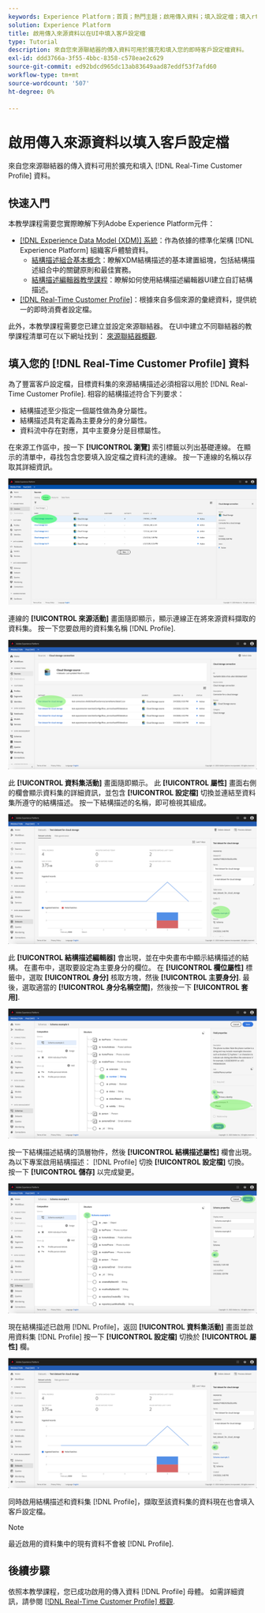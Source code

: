 ```yaml
---
keywords: Experience Platform；首頁；熱門主題；啟用傳入資料；填入設定檔；填入rtcp；填入的統一設定檔
solution: Experience Platform
title: 啟用傳入來源資料以在UI中填入客戶設定檔
type: Tutorial
description: 來自您來源聯結器的傳入資料可用於擴充和填入您的即時客戶設定檔資料。
exl-id: ddd3766a-3f55-4bbc-8358-c578eae2c629
source-git-commit: ed92bdcd965dc13ab83649aad87eddf53f7afd60
workflow-type: tm+mt
source-wordcount: '507'
ht-degree: 0%

---
```


# 啟用傳入來源資料以填入客戶設定檔

來自您來源聯結器的傳入資料可用於擴充和填入 [!DNL Real-Time Customer Profile] 資料。

## 快速入門

本教學課程需要您實際瞭解下列Adobe Experience Platform元件：

- [[!DNL Experience Data Model (XDM)] 系統](../../../xdm/home.md)：作為依據的標準化架構 [!DNL Experience Platform] 組織客戶體驗資料。
   - [結構描述組合基本概念](../../../xdm/schema/composition.md)：瞭解XDM結構描述的基本建置組塊，包括結構描述組合中的關鍵原則和最佳實務。
   - [結構描述編輯器教學課程](../../../xdm/tutorials/create-schema-ui.md)：瞭解如何使用結構描述編輯器UI建立自訂結構描述。
- [[!DNL Real-Time Customer Profile]](../../../profile/home.md)：根據來自多個來源的彙總資料，提供統一的即時消費者設定檔。

此外，本教學課程需要您已建立並設定來源聯結器。  在UI中建立不同聯結器的教學課程清單可在以下網址找到： [來源聯結器概觀](../../home.md).

## 填入您的 [!DNL Real-Time Customer Profile] 資料

為了豐富客戶設定檔，目標資料集的來源結構描述必須相容以用於 [!DNL Real-Time Customer Profile]. 相容的結構描述符合下列要求：

- 結構描述至少指定一個屬性做為身分屬性。
- 結構描述具有定義為主要身分的身分屬性。
- 資料流中存在對應，其中主要身分是目標屬性。

在來源工作區中，按一下 **[!UICONTROL 瀏覽]** 索引標籤以列出基礎連線。 在顯示的清單中，尋找包含您要填入設定檔之資料流的連線。 按一下連線的名稱以存取其詳細資訊。

![](../../images/tutorials/dataflow/cloud-storage/batch/browse.png)

連線的 **[!UICONTROL 來源活動]** 畫面隨即顯示，顯示連線正在將來源資料擷取的資料集。 按一下您要啟用的資料集名稱 [!DNL Profile].

![](../../images/tutorials/dataflow/cloud-storage/batch/dataset-dataflow.png)

此 **[!UICONTROL 資料集活動]** 畫面隨即顯示。 此 **[!UICONTROL 屬性]** 畫面右側的欄會顯示資料集的詳細資訊，並包含 **[!UICONTROL 設定檔]** 切換並連結至資料集所遵守的結構描述。 按一下結構描述的名稱，即可檢視其組成。

![](../../images/tutorials/dataflow/cloud-storage/batch/select-dataset-schema.png)

此 **[!UICONTROL 結構描述編輯器]** 會出現，並在中央畫布中顯示結構描述的結構。 在畫布中，選取要設定為主要身分的欄位。 在 **[!UICONTROL 欄位屬性]** 標籤中，選取 **[!UICONTROL 身分]** 核取方塊，然後 **[!UICONTROL 主要身分]**. 最後，選取適當的 **[!UICONTROL 身分名稱空間]**，然後按一下 **[!UICONTROL 套用]**.

![](../../images/tutorials/dataflow/cloud-storage/batch/set-schema-identity.png)

按一下結構描述結構的頂層物件，然後 **[!UICONTROL 結構描述屬性]** 欄會出現。 為以下專案啟用結構描述： [!DNL Profile] 切換 **[!UICONTROL 設定檔]** 切換。 按一下 **[!UICONTROL 儲存]** 以完成變更。

![](../../images/tutorials/dataflow/cloud-storage/batch/enable-profile.png)

現在結構描述已啟用 [!DNL Profile]，返回 **[!UICONTROL 資料集活動]** 畫面並啟用資料集 [!DNL Profile] 按一下 **[!UICONTROL 設定檔]** 切換於 **[!UICONTROL 屬性]** 欄。

![](../../images/tutorials/dataflow/cloud-storage/batch/enable-dataset-profile.png)

同時啟用結構描述和資料集 [!DNL Profile]，擷取至該資料集的資料現在也會填入客戶設定檔。

>[!NOTE]
>
>最近啟用的資料集中的現有資料不會被 [!DNL Profile].

## 後續步驟

依照本教學課程，您已成功啟用的傳入資料 [!DNL Profile] 母體。 如需詳細資訊，請參閱 [[!DNL Real-Time Customer Profile] 概觀](../../../profile/home.md).
